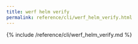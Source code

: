 ```yaml
---
title: werf helm verify
permalink: reference/cli/werf_helm_verify.html
---
```


{% include /reference/cli/werf_helm_verify.md %}

